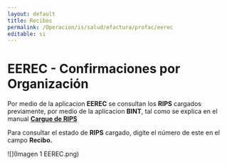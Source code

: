 ```yaml
---
layout: default
title: Recibos
permalink: /Operacion/is/salud/efactura/profac/eerec
editable: si
---
```


# EEREC - Confirmaciones por Organización  

Por medio de la aplicacion **EEREC** se consultan los **RIPS** cargados previamente, por medio de la aplicacion **BINT**, tal como se explica en el manual [**Cargue de RIPS**](http://docs.oasiscom.com/Operacion/utility/barchi/bint#cargue-de-rips)

Para consultar el estado de **RIPS** cargado, digite el número de este en el campo **Recibo.**

![](Imagen 1 EEREC.png)